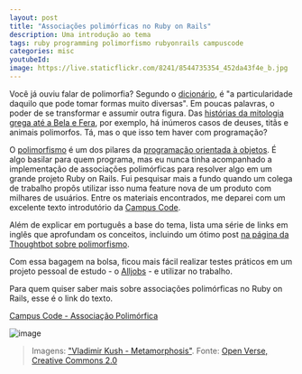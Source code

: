 ```yaml
---
layout: post
title: "Associações polimórficas no Ruby on Rails"
description: Uma introdução ao tema
tags: ruby programming polimorfismo rubyonrails campuscode
categories: misc
youtubeId:
image: https://live.staticflickr.com/8241/8544735354_452da43f4e_b.jpg
---
```


Você já ouviu falar de polimorfia? Segundo o [dicionário](https://dicionario.priberam.org/polimorfismo), é "a particularidade daquilo que pode tomar formas muito diversas". Em poucas palavras, o poder de se transformar e assumir outra figura. Das [histórias da mitologia grega até a Bela e Fera](https://pt.wikipedia.org/wiki/Transmorfo#Mitlogia_Greco-romana), por exemplo, há inúmeros casos de deuses, titãs e animais polimorfos. Tá, mas o que isso tem haver com programação?

O [polimorfismo](https://pt.wikipedia.org/wiki/Polimorfismo_(ci%C3%AAncia_da_computa%C3%A7%C3%A3o)) é um dos pilares da [programação orientada à objetos](https://www.devmedia.com.br/os-4-pilares-da-programming-orientada-a-objetos/9264). É algo basilar para quem programa, mas eu nunca tinha acompanhado a implementação de associações polimórficas para resolver algo em um grande projeto Ruby on Rails. Fui pesquisar mais a fundo quando um colega de trabalho propôs utilizar isso numa feature nova de um produto com milhares de usuários. Entre os materiais encontrados, me deparei com um excelente texto introdutório da [Campus Code](https://www.linkedin.com/school/campus-code/).

Além de explicar em português a base do tema, lista uma série de links em inglês que aprofundam os conceitos, incluindo um ótimo post [na página da Thoughtbot sobre polimorfismo](https://thoughtbot.com/blog/back-to-basics-polymorphism-and-ruby).

Com essa bagagem na bolsa, ficou mais fácil realizar testes práticos em um projeto pessoal de estudo - o [Alljobs](https://github.com/0jonjo/alljobs/) - e utilizar no trabalho.

Para quem quiser saber mais sobre associações polimórficas no Ruby on Rails, esse é o link do texto.

[Campus Code - Associação Polimórfica](https://www.campuscode.com.br/conteudos/associacao-polimorfica)

![image](https://live.staticflickr.com/8241/8544735354_452da43f4e_b.jpg)
>Imagens: ["Vladimir Kush - Metamorphosis"](https://openverse.org/image/fb1a28cd-8662-41bd-9650-45a5f0326076). Fonte: [Open Verse, Creative Commons 2.0](https://openverse.org/)
